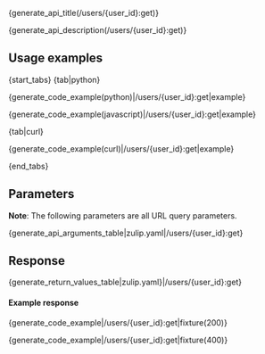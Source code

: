 {generate_api_title(/users/{user_id}:get)}

{generate_api_description(/users/{user_id}:get)}

## Usage examples

{start_tabs}
{tab|python}

{generate_code_example(python)|/users/{user_id}:get|example}

{generate_code_example(javascript)|/users/{user_id}:get|example}

{tab|curl}

{generate_code_example(curl)|/users/{user_id}:get|example}

{end_tabs}

## Parameters

**Note**: The following parameters are all URL query parameters.

{generate_api_arguments_table|zulip.yaml|/users/{user_id}:get}

## Response

{generate_return_values_table|zulip.yaml}|/users/{user_id}:get}

#### Example response

{generate_code_example|/users/{user_id}:get|fixture(200)}

{generate_code_example|/users/{user_id}:get|fixture(400)}

